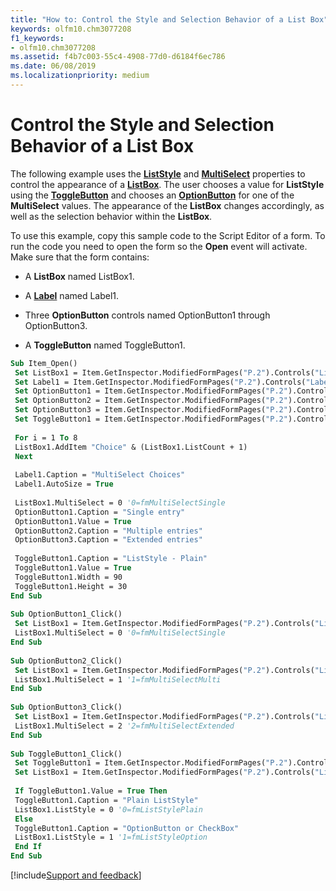 ```yaml
---
title: "How to: Control the Style and Selection Behavior of a List Box"
keywords: olfm10.chm3077208
f1_keywords:
- olfm10.chm3077208
ms.assetid: f4b7c003-55c4-4908-77d0-d6184f6ec786
ms.date: 06/08/2019
ms.localizationpriority: medium
---
```



# Control the Style and Selection Behavior of a List Box

The following example uses the **[ListStyle](../../../api/Outlook.listbox.liststyle.md)** and **[MultiSelect](../../../api/Outlook.OlkListBox.MultiSelect.md)** properties to control the appearance of a **[ListBox](../../../api/Outlook.listbox.md)**. The user chooses a value for **ListStyle** using the **[ToggleButton](../../../api/Outlook.togglebutton.md)** and chooses an **[OptionButton](../../../api/Outlook.optionbutton.md)** for one of the **MultiSelect** values. The appearance of the **ListBox** changes accordingly, as well as the selection behavior within the **ListBox**.

To use this example, copy this sample code to the Script Editor of a form. To run the code you need to open the form so the **Open** event will activate. Make sure that the form contains:

- A **ListBox** named ListBox1.

- A **[Label](../../../api/Outlook.label.md)** named Label1.

- Three **OptionButton** controls named OptionButton1 through OptionButton3.

- A **ToggleButton** named ToggleButton1.

```vb
Sub Item_Open() 
 Set ListBox1 = Item.GetInspector.ModifiedFormPages("P.2").Controls("ListBox1") 
 Set Label1 = Item.GetInspector.ModifiedFormPages("P.2").Controls("Label1") 
 Set OptionButton1 = Item.GetInspector.ModifiedFormPages("P.2").Controls("OptionButton1") 
 Set OptionButton2 = Item.GetInspector.ModifiedFormPages("P.2").Controls("OptionButton2") 
 Set OptionButton3 = Item.GetInspector.ModifiedFormPages("P.2").Controls("OptionButton3") 
 Set ToggleButton1 = Item.GetInspector.ModifiedFormPages("P.2").Controls("ToggleButton1") 
 
 For i = 1 To 8 
 ListBox1.AddItem "Choice" & (ListBox1.ListCount + 1) 
 Next 
 
 Label1.Caption = "MultiSelect Choices" 
 Label1.AutoSize = True 
 
 ListBox1.MultiSelect = 0 '0=fmMultiSelectSingle 
 OptionButton1.Caption = "Single entry" 
 OptionButton1.Value = True 
 OptionButton2.Caption = "Multiple entries" 
 OptionButton3.Caption = "Extended entries" 
 
 ToggleButton1.Caption = "ListStyle - Plain" 
 ToggleButton1.Value = True 
 ToggleButton1.Width = 90 
 ToggleButton1.Height = 30 
End Sub 
 
Sub OptionButton1_Click() 
 Set ListBox1 = Item.GetInspector.ModifiedFormPages("P.2").Controls("ListBox1") 
 ListBox1.MultiSelect = 0 '0=fmMultiSelectSingle 
End Sub 
 
Sub OptionButton2_Click() 
 Set ListBox1 = Item.GetInspector.ModifiedFormPages("P.2").Controls("ListBox1") 
 ListBox1.MultiSelect = 1 '1=fmMultiSelectMulti 
End Sub 
 
Sub OptionButton3_Click() 
 Set ListBox1 = Item.GetInspector.ModifiedFormPages("P.2").Controls("ListBox1") 
 ListBox1.MultiSelect = 2 '2=fmMultiSelectExtended 
End Sub 
 
Sub ToggleButton1_Click() 
 Set ToggleButton1 = Item.GetInspector.ModifiedFormPages("P.2").Controls("ToggleButton1") 
 Set ListBox1 = Item.GetInspector.ModifiedFormPages("P.2").Controls("ListBox1") 
 
 If ToggleButton1.Value = True Then 
 ToggleButton1.Caption = "Plain ListStyle" 
 ListBox1.ListStyle = 0 '0=fmListStylePlain 
 Else 
 ToggleButton1.Caption = "OptionButton or CheckBox" 
 ListBox1.ListStyle = 1 '1=fmListStyleOption 
 End If 
End Sub
```

[!include[Support and feedback](~/includes/feedback-boilerplate.md)]